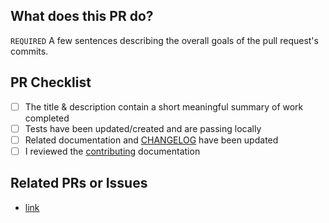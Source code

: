 ## What does this PR do?

`REQUIRED` A few sentences describing the overall goals of the pull request's commits.

## PR Checklist 

- [ ] The title & description contain a short meaningful summary of work completed
- [ ] Tests have been updated/created and are passing locally
- [ ] Related documentation and [CHANGELOG](https://github.com/DataDog/jamf-api-client-go/blob/main/CHANGELOG.md) have been updated
- [ ] I reviewed the [contributing](https://github.com/DataDog/jamf-api-client-go/blob/main/CONTRIBUTING.md) documentation

## Related PRs or Issues

- [link](<>)
